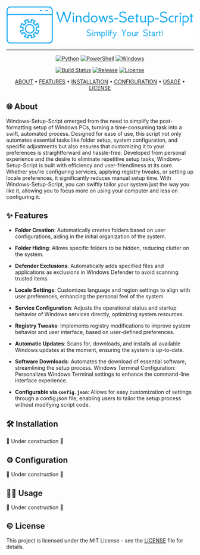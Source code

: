 ![Windows Setup Script Logo](/assets/logo.png)

---

<p align="center">
  <a href="https://www.python.org/"><img src="https://img.shields.io/badge/Python-FFD43B?style=for-the-badge&logo=python&logoColor=blue" alt="Python"></a>
  <a href="https://docs.microsoft.com/en-us/powershell/"><img src="https://img.shields.io/badge/PowerShell-%235391FE.svg?style=for-the-badge&logo=powershell&logoColor=white" alt="PowerShell"></a>
  <a href="https://www.microsoft.com/en-us/windows"><img src="https://img.shields.io/badge/Windows-0078D6?style=for-the-badge&logo=windows&logoColor=white" alt="Windows"></a>
</p>

<p align="center">
  <a href="https://github.com/FreakyF/Windows-Setup-Script/actions/workflows/build.yml"><img src="https://img.shields.io/github/actions/workflow/status/FreakyF/Windows-Setup-Script/build?style=for-the-badge" alt="Build Status"></a>
  <a href="https://github.com/FreakyF/Windows-Setup-Script/releases"><img src="https://img.shields.io/github/v/release/FreakyF/Windows-Setup-Script?style=for-the-badge" alt="Release"></a>
  <a href="LICENSE"><img src="https://img.shields.io/badge/License-MIT-yellow.svg?style=for-the-badge" alt="License"></a>
</p>

<p align="center">
  <a href="#about">ABOUT</a> •
  <a href="#features">FEATURES</a> •
  <a href="#installation">INSTALLATION</a> •
  <a href="#configuration">CONFIGURATION</a> •
  <a href="#usage">USAGE</a> •
  <a href="#license">LICENSE</a>
</p>

<a name="about"></a>

## 🌐 About

Windows-Setup-Script emerged from the need to simplify the post-formatting setup of Windows PCs, turning a time-consuming task into a swift, automated process. Designed for ease of use, this script not only automates essential tasks like folder setup, system configuration, and specific adjustments but also ensures that customizing it to your preferences is straightforward and hassle-free. Developed from personal experience and the desire to eliminate repetitive setup tasks, Windows-Setup-Script is built with efficiency and user-friendliness at its core. Whether you're configuring services, applying registry tweaks, or setting up locale preferences, it significantly reduces manual setup time. With Windows-Setup-Script, you can swiftly tailor your system just the way you like it, allowing you to focus more on using your computer and less on configuring it.

<a name="features"></a>

## ✨ Features

* **Folder Creation**: Automatically creates folders based on user configurations, aiding in the initial organization of the system.

* **Folder Hiding**: Allows specific folders to be hidden, reducing clutter on the system.

* **Defender Exclusions**: Automatically adds specified files and applications as exclusions in Windows Defender to avoid scanning trusted items.

* **Locale Settings**: Customizes language and region settings to align with user preferences, enhancing the personal feel of the system.

* **Service Configuration**: Adjusts the operational status and startup behavior of Windows services directly, optimizing system resources.

* **Registry Tweaks**: Implements registry modifications to improve system behavior and user interface, based on user-defined preferences.

* **Automatic Updates**: Scans for, downloads, and installs all available Windows updates at the moment, ensuring the system is up-to-date.

* **Software Downloads**: Automates the download of essential software, streamlining the setup process.
Windows Terminal Configuration: Personalizes Windows Terminal settings to enhance the command-line interface experience.

* **Configurable via `config.json`**: Allows for easy customization of settings through a config.json file, enabling users to tailor the setup process without modifying script code.

<a name="installation"></a>

## 🛠️ Installation

🚧 Under construction 🚧

<a name="configuration"></a>

## ⚙️ Configuration

🚧 Under construction 🚧

<a name="usage"></a>

## 👩‍💻 Usage

🚧 Under construction 🚧

<a name="license"></a>

## © License

This project is licensed under the MIT License - see the [LICENSE](LICENSE) file for details.
